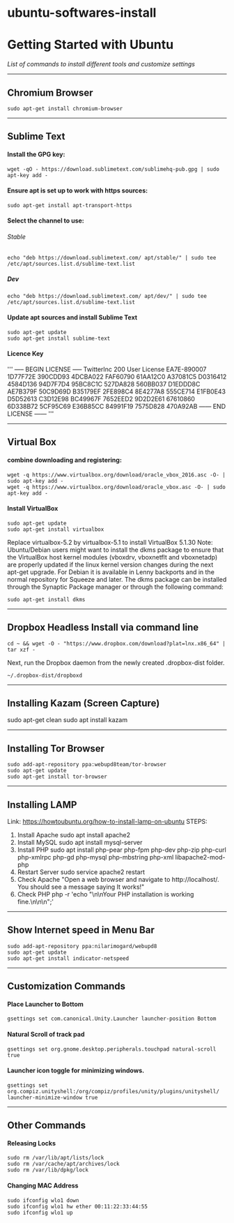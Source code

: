 # ubuntu-softwares-install
# Getting Started with Ubuntu
*List of commands to install different tools and customize settings*

------

## Chromium Browser
	sudo apt-get install chromium-browser

----------
## Sublime Text
#### Install the GPG key:
	wget -qO - https://download.sublimetext.com/sublimehq-pub.gpg | sudo apt-key add -

#### Ensure apt is set up to work with https sources:
	sudo apt-get install apt-transport-https

#### Select the channel to use:

###### Stable
	echo "deb https://download.sublimetext.com/ apt/stable/" | sudo tee /etc/apt/sources.list.d/sublime-text.list

##### Dev
	echo "deb https://download.sublimetext.com/ apt/dev/" | sudo tee /etc/apt/sources.list.d/sublime-text.list

#### Update apt sources and install Sublime Text
	sudo apt-get update
	sudo apt-get install sublime-text

#### Licence Key

'''
—– BEGIN LICENSE —–
TwitterInc
200 User License
EA7E-890007
1D77F72E 390CDD93 4DCBA022 FAF60790
61AA12C0 A37081C5 D0316412 4584D136
94D7F7D4 95BC8C1C 527DA828 560BB037
D1EDDD8C AE7B379F 50C9D69D B35179EF
2FE898C4 8E4277A8 555CE714 E1FB0E43
D5D52613 C3D12E98 BC49967F 7652EED2
9D2D2E61 67610860 6D338B72 5CF95C69
E36B85CC 84991F19 7575D828 470A92AB
—— END LICENSE ——
'''

-------------

## Virtual Box
#### combine downloading and registering:
	wget -q https://www.virtualbox.org/download/oracle_vbox_2016.asc -O- | sudo apt-key add -
	wget -q https://www.virtualbox.org/download/oracle_vbox.asc -O- | sudo apt-key add -

#### Install VirtualBox
	sudo apt-get update
	sudo apt-get install virtualbox

Replace virtualbox-5.2 by virtualbox-5.1 to install VirtualBox 5.1.30 
Note: Ubuntu/Debian users might want to install the dkms package to ensure that the VirtualBox host kernel modules (vboxdrv, vboxnetflt and vboxnetadp) are properly updated if the linux kernel version changes during the next apt-get upgrade. For Debian it is available in Lenny backports and in the normal repository for Squeeze and later. The dkms package can be installed through the Synaptic Package manager or through the following command:

	sudo apt-get install dkms

------------
## Dropbox Headless Install via command line
	cd ~ && wget -O - "https://www.dropbox.com/download?plat=lnx.x86_64" | tar xzf -

Next, run the Dropbox daemon from the newly created .dropbox-dist folder.

	~/.dropbox-dist/dropboxd

------------

## Installing Kazam (Screen Capture)
sudo apt-get clean
sudo apt install kazam

--------

## Installing Tor Browser
	sudo add-apt-repository ppa:webupd8team/tor-browser
	sudo apt-get update
	sudo apt-get install tor-browser

------------

## Installing LAMP
Link: 	https://howtoubuntu.org/how-to-install-lamp-on-ubuntu 
STEPS:
1. Install Apache
	sudo apt install apache2
2. Install MySQL
	sudo apt install mysql-server
3. Install PHP
	sudo apt install php-pear php-fpm php-dev php-zip php-curl php-xmlrpc php-gd php-mysql php-mbstring php-xml libapache2-mod-php
4. Restart Server
	sudo service apache2 restart
5. Check Apache
"Open a web browser and navigate to http://localhost/. You should see a message saying It works!"
6. Check PHP
	php -r 'echo "\n\nYour PHP installation is working fine.\n\n\n";'

---------

## Show Internet speed in Menu Bar
	sudo add-apt-repository ppa:nilarimogard/webupd8
	sudo apt-get update
	sudo apt-get install indicator-netspeed

------

## Customization Commands

#### Place Launcher to Bottom
	gsettings set com.canonical.Unity.Launcher launcher-position Bottom

#### Natural Scroll of track pad
	gsettings set org.gnome.desktop.peripherals.touchpad natural-scroll true

#### Launcher icon toggle for minimizing windows.
	gsettings set org.compiz.unityshell:/org/compiz/profiles/unity/plugins/unityshell/ launcher-minimize-window true

--------

## Other Commands

#### Releasing Locks
	sudo rm /var/lib/apt/lists/lock
	sudo rm /var/cache/apt/archives/lock
	sudo rm /var/lib/dpkg/lock

#### Changing MAC Address
	sudo ifconfig wlo1 down
	sudo ifconfig wlo1 hw ether 00:11:22:33:44:55
	sudo ifconfig wlo1 up
